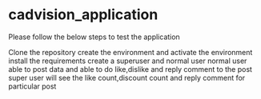 # cadvision_application
Please follow the below steps to test the application

Clone the repository
create the environment and activate the environment
install the requirements
create a superuser and normal user
normal user able to post data and able to do like,dislike and reply comment to the post
super user will see the like count,discount count and reply comment for particular post
